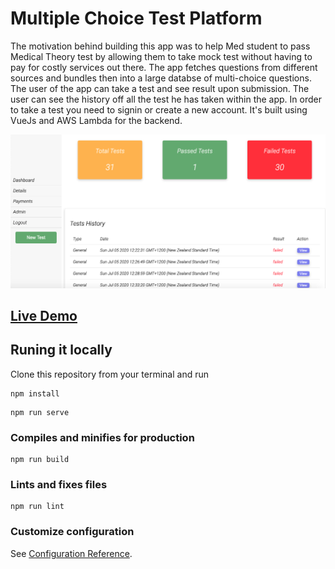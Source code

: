 # Multiple Choice Test Platform

The motivation behind building this app was to help Med student to pass Medical Theory test by allowing them to take mock test without having to pay for costly services out there. The app fetches questions from different sources and bundles then into a large databse of multi-choice questions. The user of the app can take a test and see result upon submission. The user can see the history off all the test he has taken within the app. In order to take a test you need to signin or create a new account. It's built using VueJs and AWS Lambda for the backend.

![MPT](/screenshot.jpg?raw=true)

## [Live Demo](https://mle-prep-tests.org/)

## Runing it locally

Clone this repository from your terminal and run

```
npm install
```

```
npm run serve
```

### Compiles and minifies for production

```
npm run build
```

### Lints and fixes files

```
npm run lint
```

### Customize configuration

See [Configuration Reference](https://cli.vuejs.org/config/).
